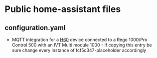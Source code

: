 # Public home-assistant files

## configuration.yaml

* MQTT integration for a [H60](www.husdata.se) device connected to a Rego 1000/Pro Control 500 with an IVT Multi module 1000 - If copying this entry be sure change every instance of fcf5c347-placeholder accordingly 
